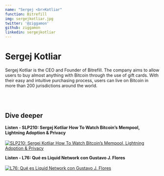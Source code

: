 ```yaml
---
name: "Sergej <br>Kotliar"
function: Bitrefill
img: sergejkotliar.jpg
twitter: '@ziggamon'
github: ziggamon
linkedin: sergejkotliar
---
```


# Sergej Kotliar
 
Sergej Kotliar is the CEO and Founder of Bitrefill. The company aims to allow users to buy almost anything with Bitcoin through the use of gift cards. With their easy and intuitive purchasing process, users can live on Bitcoin in more than 200 jurisdictions around the world.

<br><br>

## Dive deeper


<div class="grid grid-cols-2 gap-5">
<div class="px-3">

**Listen - SLP210: Sergej Kotliar How To Watch Bitcoin’s Mempool, Lightning Adoption & Privacy** <br><br>
[ ![SLP210: Sergej Kotliar How To Watch Bitcoin’s Mempool, Lightning Adoption & Privacy](/content/watch_perkins.png)](https://open.spotify.com/episode/5giikTYzBj2mFZ1NvkiuK8/)
</div>

<div class="px-3">

**Listen - L76: Qué es Liquid Network con Gustavo J. Flores**  <br><br>
[![L76: Qué es Liquid Network con Gustavo J. Flores](/content/listen_perkins.png)](https://open.spotify.com/episode/3isX450nyDrdcsldm0gT7U/)
</div>
</div>

<br>
